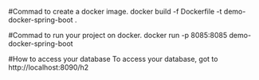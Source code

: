 #Commad to create a docker image.
docker build -f Dockerfile -t demo-docker-spring-boot .

#Commad to run your project on docker.
docker run -p 8085:8085 demo-docker-spring-boot

#How to access your database
To access your database,  got to http://localhost:8090/h2
